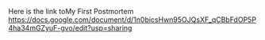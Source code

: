 Here is the link toMy First Postmortem
https://docs.google.com/document/d/1n0bicsHwn95OJQsXF_qCBbFdOP5P4ha34mGZyuF-gvo/edit?usp=sharing

